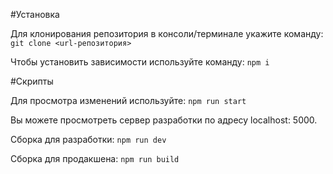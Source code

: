 #Установка

Для клонирования репозитория в консоли/терминале укажите команду:
```git clone <url-репозитория>```

Чтобы установить зависимости используйте команду:
```npm i```


#Скрипты

Для просмотра изменений используйте:
```npm run start```

Вы можете просмотреть сервер разработки по адресу localhost: 5000.

Сборка для разработки:
```npm run dev```

Сборка для продакшена:
```npm run build```
